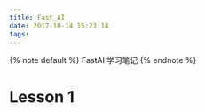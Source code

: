```yaml
---
title: Fast_AI
date: 2017-10-14 15:23:14
tags:
---
```


{% note default %}
FastAI 学习笔记
{% endnote %}

<!--more-->

# Lesson 1

